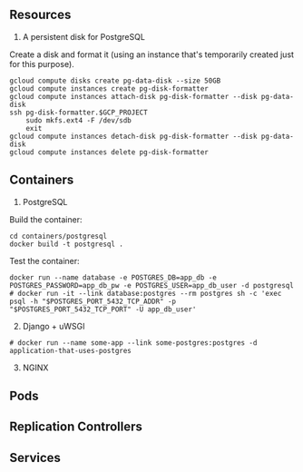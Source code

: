 ## Resources

1. A persistent disk for PostgreSQL

Create a disk and format it (using an instance that's temporarily
created just for this purpose).

````
gcloud compute disks create pg-data-disk --size 50GB
gcloud compute instances create pg-disk-formatter
gcloud compute instances attach-disk pg-disk-formatter --disk pg-data-disk
ssh pg-disk-formatter.$GCP_PROJECT
    sudo mkfs.ext4 -F /dev/sdb
    exit
gcloud compute instances detach-disk pg-disk-formatter --disk pg-data-disk
gcloud compute instances delete pg-disk-formatter
````

## Containers

1. PostgreSQL

Build the container:

````
cd containers/postgresql
docker build -t postgresql .
````

Test the container:

````
docker run --name database -e POSTGRES_DB=app_db -e POSTGRES_PASSWORD=app_db_pw -e POSTGRES_USER=app_db_user -d postgresql
# docker run -it --link database:postgres --rm postgres sh -c 'exec psql -h "$POSTGRES_PORT_5432_TCP_ADDR" -p "$POSTGRES_PORT_5432_TCP_PORT" -U app_db_user'

````

2. Django + uWSGI

````
# docker run --name some-app --link some-postgres:postgres -d application-that-uses-postgres
````

3. NGINX

## Pods

## Replication Controllers

## Services
